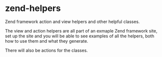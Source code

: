 zend-helpers
============

Zend framework action and view helpers and other helpful classes.

The view and action helpers are all part of an exmaple Zend framework site, set 
up the site and you will be able to see examples of all the helpers, both 
how to use them and what they generate.

There will also be actions for the classes.